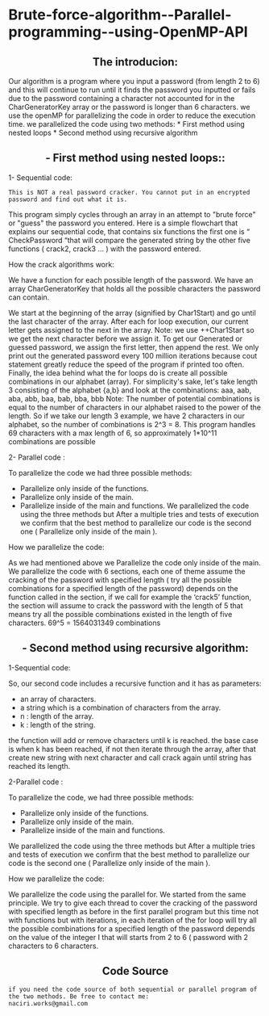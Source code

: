 # Brute-force-algorithm--Parallel-programming--using-OpenMP-API
<h2 align="center">The introducion:</h2>
Our algorithm is a program where you input a password (from length 2 to 6) and this will 
continue to run until it finds the password you inputted or fails due to the password 
containing a character not accounted for in the CharGeneratorKey array or the 
password is longer than 6 characters. we use the openMP for parallelizing the code in order to reduce the execution time.
we parallelized the code using two methods:
 * First method using nested loops
 * Second method using recursive algorithm
 <h2 align="center"> - First method using nested loops::</h2>
 
   1- Sequential code:
    
    This is NOT a real password cracker. You cannot put in an encrypted password and find out what it is.
This program simply cycles through an array in an attempt to "brute force" or "guess" 
the password you entered.
Here is a simple flowchart that explains our sequential code, that contains six 
functions the first one is “ CheckPassword “that will compare the generated string by
the other five functions ( crack2, crack3 … ) with the password entered.

How the crack algorithms work:

We have a function for each possible length of the password. We have an array 
CharGeneratorKey that holds all the possible characters the password can contain.

We start at the beginning of the array (signified by Char1Start) and go until the last 
character of the array. After each for loop execution, our current letter gets assigned 
to the next in the array.
Note: we use ++Char1Start so we get the next character before we assign it.
To get our Generated or guessed password, we assign the first letter, then append 
the rest. We only print out the generated password every 100 million iterations 
because cout statement greatly reduce the speed of the program if printed too often.
Finally, the idea behind what the for loops do is create all possible combinations in 
our alphabet (array). For simplicity's sake, let's take length 3 consisting of the 
alphabet {a,b} and look at the combinations: aaa, aab, aba, abb, baa, bab, bba, bbb
Note: The number of potential combinations is equal to the number of characters in 
our alphabet raised to the power of the length. 
So if we take our length 3 example, we have 2 characters in our alphabet, so the 
number of combinations is 2^3 = 8. 
This program handles 69 characters with a max length of 6, so approximately
1*10^11 combinations are possible

 2- Parallel code :
 
To parallelize the code we had three possible methods:

 * Parallelize only inside of the functions.
 * Parallelize only inside of the main.
 * Parallelize inside of the main and functions.
We parallelized the code using the three methods but After a multiple tries and tests
of execution we confirm that the best method to parallelize our code is the second 
one ( Parallelize only inside of the main ).

How we parallelize the code:

As we had mentioned above we Parallelize the code only inside of the main.
We parallelize the code with 6 sections, each one of theme assume the cracking of
the password with specified length ( try all the possible combinations for a specified 
length of the password) depends on the function called in the section, if we call for 
example the ‘crack5’ function, the section will assume to crack the password with the 
length of 5 that means try all the possible combinations existed in the length of five
characters. 69^5 = 1564031349 combinations

 <h2 align="center"> - Second method using recursive algorithm:</h2>

  1-Sequential code:

So, our second code includes a recursive function and it has as parameters:

 * an array of characters.
 * a string which is a combination of characters from the array.
 * n : length of the array.
 * k : length of the string. 
 
the function will add or remove characters until k is reached. the base case is when k 
has been reached, if not then iterate through the array, after that create new string 
with next character and call crack again until string has reached its length.

  2-Parallel code :
  
To parallelize the code, we had three possible methods:

 * Parallelize only inside of the functions.
 * Parallelize only inside of the main.
 * Parallelize inside of the main and functions.

We parallelized the code using the three methods but After a multiple tries and tests 
of execution we confirm that the best method to parallelize our code is the second 
one ( Parallelize only inside of the main ).

How we parallelize the code:

We parallelize the code using the parallel for. We started from the same principle.
We try to give each thread to cover the cracking of the password with specified 
length as before in the first parallel program but this time not with functions but with 
iterations, in each iteration of the for loop will try all the possible combinations for a 
specified length of the password depends on the value of the integer I that will starts 
from 2 to 6 ( password with 2 characters to 6 characters.

<h2 align="center">Code Source</h2>

    if you need the code source of both sequential or parallel program of the two methods. Be free to contact me:
    naciri.works@gmail.com



